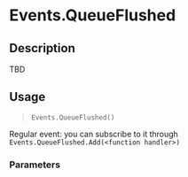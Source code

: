 # Events.QueueFlushed
## Description
TBD

## Usage
> `Events.QueueFlushed()`

Regular event: you can subscribe to it through `Events.QueueFlushed.Add(<function handler>)`

### Parameters
